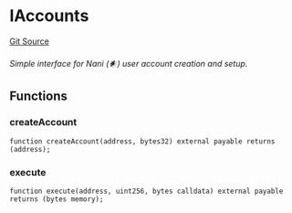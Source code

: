 # IAccounts
[Git Source](https://github.com/Moloch-Mystics/dagon/blob/efc921a89c26d7bf4ef258e73ffcf64e1bdef80a/src/Summoner.sol)

*Simple interface for Nani (𒀭) user account creation and setup.*


## Functions
### createAccount


```solidity
function createAccount(address, bytes32) external payable returns (address);
```

### execute


```solidity
function execute(address, uint256, bytes calldata) external payable returns (bytes memory);
```

